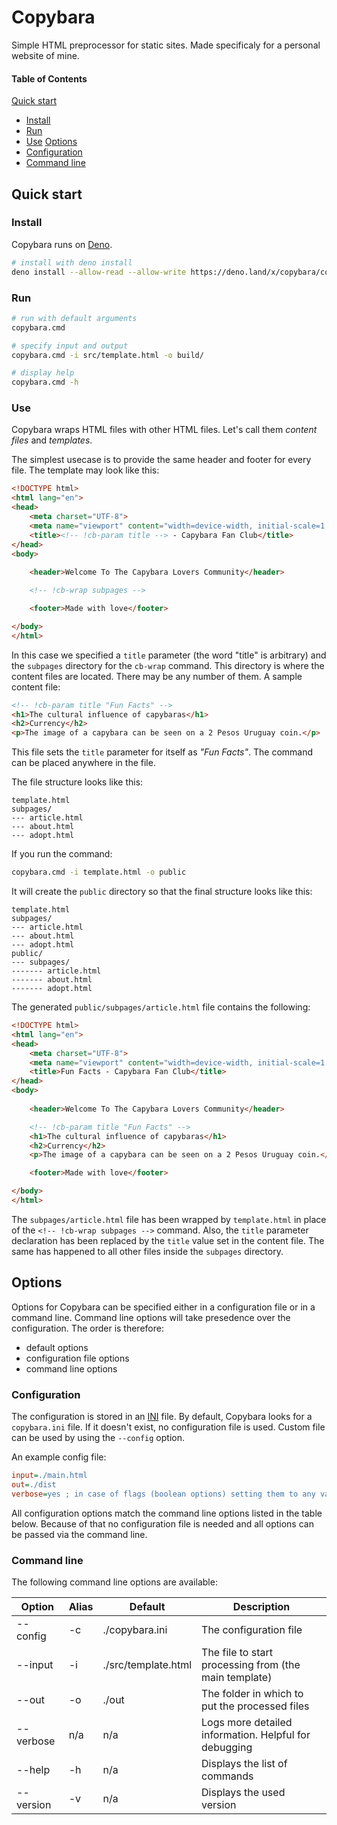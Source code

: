 # Copybara

Simple HTML preprocessor for static sites. Made specificaly for a personal website of mine.

#### Table of Contents
[Quick start](#quick%20start)
- [Install](#install)
- [Run](#run)
- [Use](#use)
[Options](#options)
- [Configuration](#configuration)
- [Command line](#comamndW%20line)

## Quick start

### Install

Copybara runs on [Deno](https://deno.land/).

```bash
# install with deno install
deno install --allow-read --allow-write https://deno.land/x/copybara/copybara.ts
```

### Run

```bash
# run with default arguments
copybara.cmd

# specify input and output
copybara.cmd -i src/template.html -o build/

# display help
copybara.cmd -h
```

### Use

Copybara wraps HTML files with other HTML files. Let's call them _content files_ and _templates_.

The simplest usecase is to provide the same header and footer for every file. The template may look like this:

```html
<!DOCTYPE html>
<html lang="en">
<head>
    <meta charset="UTF-8">
    <meta name="viewport" content="width=device-width, initial-scale=1.0">
    <title><!-- !cb-param title --> - Capybara Fan Club</title>
</head>
<body>
    
    <header>Welcome To The Capybara Lovers Community</header>

    <!-- !cb-wrap subpages -->

    <footer>Made with love</footer>

</body>
</html>
```

In this case we specified a `title` parameter (the word "title" is arbitrary) and the  `subpages` directory for the `cb-wrap` command. 
This directory is where the content files are located. 
There may be any number of them. A sample content file:

```html
<!-- !cb-param title "Fun Facts" -->
<h1>The cultural influence of capybaras</h1>
<h2>Currency</h2>
<p>The image of a capybara can be seen on a 2 Pesos Uruguay coin.</p>
```

This file sets the `title` parameter for itself as _"Fun Facts"_. The command can be placed anywhere in the file.

The file structure looks like this:

```
template.html
subpages/
--- article.html
--- about.html
--- adopt.html
```

If you run the command:

```bash
copybara.cmd -i template.html -o public
```

It will create the `public` directory so that the final structure looks like this:

```
template.html
subpages/
--- article.html
--- about.html
--- adopt.html
public/
--- subpages/
------- article.html
------- about.html
------- adopt.html
```

The generated `public/subpages/article.html` file contains the following:

```html
<!DOCTYPE html>
<html lang="en">
<head>
    <meta charset="UTF-8">
    <meta name="viewport" content="width=device-width, initial-scale=1.0">
    <title>Fun Facts - Capybara Fan Club</title>
</head>
<body>
    
    <header>Welcome To The Capybara Lovers Community</header>

    <!-- !cb-param title "Fun Facts" -->
    <h1>The cultural influence of capybaras</h1>
    <h2>Currency</h2>
    <p>The image of a capybara can be seen on a 2 Pesos Uruguay coin.</p>

    <footer>Made with love</footer>

</body>
</html>
```

The `subpages/article.html` file has been wrapped by `template.html` in place of the `<!-- !cb-wrap subpages -->` command. Also, the `title` parameter declaration has been replaced by the `title` value set in the content file.
The same has happened to all other files inside the `subpages` directory.

## Options

Options for Copybara can be specified either in a configuration file or in a command line. 
Command line options will take presedence over the configuration.
The order is therefore:
- default options
- configuration file options
- command line options

### Configuration

The configuration is stored in an [INI](https://en.wikipedia.org/wiki/INI_file) file. By default, Copybara looks for a `copybara.ini` file. If it doesn't exist, no configuration file is used. Custom file can be used by using the `--config` option.

An example config file:

```ini
input=./main.html
out=./dist
verbose=yes ; in case of flags (boolean options) setting them to any value will set them to 'true'
```

All configuration options match the command line options listed in the table below. Because of that no configuration file is needed and all options can be passed via the command line.

### Command line

The following command line options are available:

Option | Alias | Default | Description
--- | --- | --- | ---
--config | -c | ./copybara.ini | The configuration file
--input | -i | ./src/template.html | The file to start processing from (the main template)
--out | -o | ./out | The folder in which to put the processed files
--verbose | n/a | n/a | Logs more detailed information. Helpful for debugging
--help | -h | n/a | Displays the list of commands
--version | -v | n/a | Displays the used version
